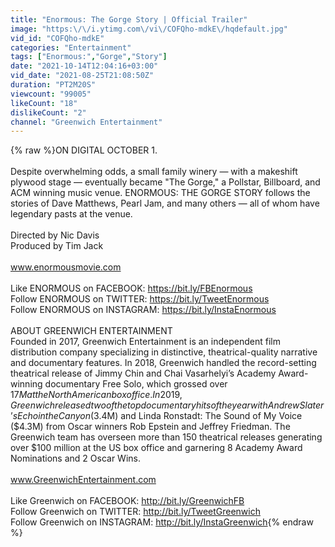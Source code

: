 ```yaml
---
title: "Enormous: The Gorge Story | Official Trailer"
image: "https:\/\/i.ytimg.com\/vi\/COFQho-mdkE\/hqdefault.jpg"
vid_id: "COFQho-mdkE"
categories: "Entertainment"
tags: ["Enormous:","Gorge","Story"]
date: "2021-10-14T12:04:16+03:00"
vid_date: "2021-08-25T21:08:50Z"
duration: "PT2M20S"
viewcount: "99005"
likeCount: "18"
dislikeCount: "2"
channel: "Greenwich Entertainment"
---
```

{% raw %}ON DIGITAL OCTOBER 1.<br /> <br />Despite overwhelming odds, a small family winery — with a makeshift plywood stage — eventually became &quot;The Gorge,&quot; a Pollstar, Billboard, and ACM winning music venue. ENORMOUS: THE GORGE STORY follows the stories of Dave Matthews, Pearl Jam, and many others — all of whom have legendary pasts at the venue.<br /> <br />Directed by Nic Davis<br />Produced by Tim Jack<br /><br />www.enormousmovie.com<br /><br />Like ENORMOUS on FACEBOOK: <a rel="nofollow" target="blank" href="https://bit.ly/FBEnormous">https://bit.ly/FBEnormous</a><br />Follow ENORMOUS on TWITTER: <a rel="nofollow" target="blank" href="https://bit.ly/TweetEnormous">https://bit.ly/TweetEnormous</a><br />Follow ENORMOUS on INSTAGRAM: <a rel="nofollow" target="blank" href="https://bit.ly/InstaEnormous">https://bit.ly/InstaEnormous</a><br /><br />ABOUT GREENWICH ENTERTAINMENT<br />Founded in 2017, Greenwich Entertainment is an independent film distribution company specializing in distinctive, theatrical-quality narrative and documentary features. In 2018, Greenwich handled the record-setting theatrical release of Jimmy Chin and Chai Vasarhelyi’s Academy Award-winning documentary Free Solo, which grossed over $17M at the North American box office. In 2019, Greenwich released two of the top documentary hits of the year with Andrew Slater’s Echo in the Canyon ($3.4M) and Linda Ronstadt: The Sound of My Voice ($4.3M) from Oscar winners Rob Epstein and Jeffrey Friedman. The Greenwich team has overseen more than 150 theatrical releases generating over $100 million at the US box office and garnering 8 Academy Award Nominations and 2 Oscar Wins. <br /> <br />www.GreenwichEntertainment.com<br /> <br />Like Greenwich on FACEBOOK: <a rel="nofollow" target="blank" href="http://bit.ly/GreenwichFB">http://bit.ly/GreenwichFB</a><br />Follow Greenwich on TWITTER: <a rel="nofollow" target="blank" href="http://bit.ly/TweetGreenwich">http://bit.ly/TweetGreenwich</a><br />Follow Greenwich on INSTAGRAM: <a rel="nofollow" target="blank" href="http://bit.ly/InstaGreenwich">http://bit.ly/InstaGreenwich</a>{% endraw %}
